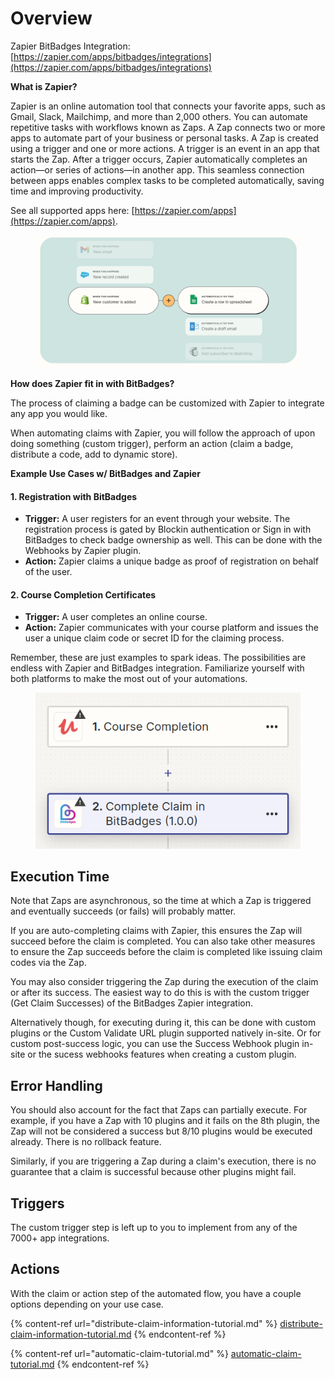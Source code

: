 # Overview

Zapier BitBadges Integration: [https://zapier.com/apps/bitbadges/integrations](https://zapier.com/apps/bitbadges/integrations)

**What is Zapier?**

Zapier is an online automation tool that connects your favorite apps, such as Gmail, Slack, Mailchimp, and more than 2,000 others. You can automate repetitive tasks with workflows known as Zaps. A Zap connects two or more apps to automate part of your business or personal tasks. A Zap is created using a trigger and one or more actions. A trigger is an event in an app that starts the Zap. After a trigger occurs, Zapier automatically completes an action—or series of actions—in another app. This seamless connection between apps enables complex tasks to be completed automatically, saving time and improving productivity.

See all supported apps here: [https://zapier.com/apps](https://zapier.com/apps).

<figure><img src="../../../../.gitbook/assets/image (72).png" alt=""><figcaption></figcaption></figure>

**How does Zapier fit in with BitBadges?**

The process of claiming a badge can be customized with Zapier to integrate any app you would like.&#x20;

When automating claims with Zapier, you will follow the approach of upon doing something (custom trigger), perform an action  (claim a badge, distribute a code, add to dynamic store).

**Example Use Cases w/ BitBadges and Zapier**

#### **1. Registration with BitBadges**

* **Trigger:** A user registers for an event through your website. The registration process is gated by Blockin authentication or Sign in with BitBadges to check badge ownership as well. This can be done with the Webhooks by Zapier plugin.
* **Action:** Zapier claims a unique badge as proof of registration on behalf of the user.

#### **2. Course Completion Certificates**

* **Trigger:** A user completes an online course.
* **Action:** Zapier communicates with your course platform and issues the user a unique claim code or secret ID for the claiming process.

Remember, these are just examples to spark ideas. The possibilities are endless with Zapier and BitBadges integration. Familiarize yourself with both platforms to make the most out of your automations.

<figure><img src="../../../../.gitbook/assets/image (89).png" alt=""><figcaption></figcaption></figure>

## **Execution Time**

Note that Zaps are asynchronous, so the time at which a Zap is triggered and eventually succeeds (or fails) will probably matter.

If you are auto-completing claims with Zapier, this ensures the Zap will succeed before the claim is completed. You can also take other measures to ensure the Zap succeeds before the claim is completed like issuing claim codes via the Zap.

You may also consider triggering the Zap during the execution of the claim or after its success. The easiest way to do this is with the custom trigger (Get Claim Successes) of the BitBadges Zapier integration.&#x20;

Alternatively though, for executing during it, this can be done with custom plugins or the Custom Validate URL plugin supported natively in-site. Or for custom post-success logic, you can use the Success Webhook plugin in-site or the sucess webhooks features when creating a custom plugin.

## **Error Handling**

You should also account for the fact that Zaps can partially execute. For example, if you have a Zap with 10 plugins and it fails on the 8th plugin, the Zap will not be considered a success but 8/10 plugins would be executed already. There is no rollback feature.

Similarly, if you are triggering a Zap during a claim's execution, there is no guarantee that a claim is successful because other plugins might fail.

## Triggers

The custom trigger step is left up to you to implement from any of the 7000+ app integrations.&#x20;

## **Actions**

With the claim or action step of the automated flow, you have a couple options depending on your use case.

{% content-ref url="distribute-claim-information-tutorial.md" %}
[distribute-claim-information-tutorial.md](distribute-claim-information-tutorial.md)
{% endcontent-ref %}

{% content-ref url="automatic-claim-tutorial.md" %}
[automatic-claim-tutorial.md](automatic-claim-tutorial.md)
{% endcontent-ref %}
